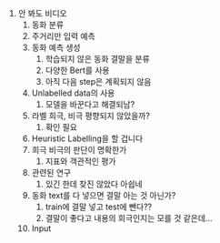 1. 안 봐도 비디오
	1. 동화 분류
	2. 주거리만 입력 예측
	3. 동화 예측 생성
		1. 학습되지 않은 동화 결말을 분류
		2. 다양한 Bert를 사용
		3. 아직 다음 step은 계획되지 않음
	4. Unlabelled data의 사용
		1. 모델을 바꾼다고 해결되남?
	5. 라벨 희극, 비극 평향되지 않았을까?
		1. 확인 필요
	6. Heuristic Labelling을 할 겁니다
	7. 희극 비극의 판단이 명확한가
		1. 지표와 객관적인 평가
	8. 관련된 연구
		1. 있긴 한데 찾진 않았다 아쉽네
	9. 동화 text를 다 넣으면 결말 아는 것 아닌가?
		1. train에 결말 넣고 test에 뺀다??
		2. 결말이 좋다고 내용의 희극인지는 모를 것 같은데...
	10. Input